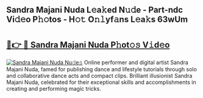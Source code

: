 ## Sandra Majani Nuda L𝚎a𝚔ed N𝚞𝚍e - Part-ndc Vi𝚍𝚎o P𝚑𝚘tos - H𝚘𝚝 O𝚗𝚕yf𝚊ns L𝚎a𝚔s 63wUm

# <h2><a href="http://kfap5b.oniu.top/?m=Sandra+Majani+Nuda">🔗👉 🔴 Sandra Majani Nuda P𝚑ot𝚘𝚜 V𝚒d𝚎o</a></h2>

[![Sandra Majani Nuda Nu𝚍e𝚜](https://i.imgur.com/0qMVB7G.gif)](http://kfap5b.oniu.top/?m=Sandra+Majani+Nuda)
Online performer and digital artist Sandra Majani Nuda, famed for publishing dance and lifestyle tutorials through solo and collaborative dance acts and compact clips. Brilliant illusionist Sandra Majani Nuda, celebrated for their exceptional skills and accomplishments in creating and performing magic tricks.  
